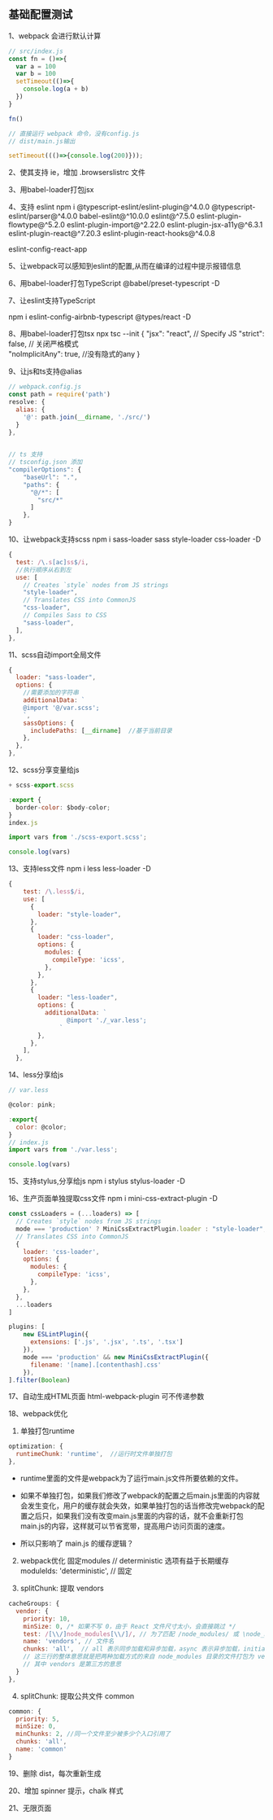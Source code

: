 ## 基础配置测试

1、webpack 会进行默认计算
```js
// src/index.js
const fn = ()=>{
  var a = 100
  var b = 100
  setTimeout(()=>{
    console.log(a + b)
  })
}

fn()

// 直接运行 webpack 命令，没有config.js
// dist/main.js输出

setTimeout((()=>{console.log(200)}));
```


2、使其支持 ie，增加 .browserslistrc 文件

3、用babel-loader打包jsx

4、支持 eslint
npm i @typescript-eslint/eslint-plugin@^4.0.0  @typescript-eslint/parser@^4.0.0 babel-eslint@^10.0.0 eslint@^7.5.0 eslint-plugin-flowtype@^5.2.0  eslint-plugin-import@^2.22.0  eslint-plugin-jsx-a11y@^6.3.1  eslint-plugin-react@^7.20.3  eslint-plugin-react-hooks@^4.0.8

eslint-config-react-app

5、让webpack可以感知到eslint的配置,从而在编译的过程中提示报错信息

6、用babel-loader打包TypeScript
@babel/preset-typescript -D

7、让eslint支持TypeScript

npm i eslint-config-airbnb-typescript @types/react -D

8、用babel-loader打包tsx
npx tsc --init
{
 "jsx": "react", // Specify JS
 "strict": false, // 关闭严格模式  
  "noImplicitAny": true,  //没有隐式的any
}

9、让js和ts支持@alias
```js
// webpack.config.js
const path = require('path')
resolve: {
  alias: {
    '@': path.join(__dirname, './src/')
  }
},

  
// ts 支持
// tsconfig.json 添加
"compilerOptions": {
    "baseUrl": ".",
    "paths": {
      "@/*": [
        "src/*"
      ]
    },
}
```

10、让webpack支持scss
npm i sass-loader sass style-loader css-loader -D

```js
{
  test: /\.s[ac]ss$/i,
  //执行顺序从右到左
  use: [
    // Creates `style` nodes from JS strings
    "style-loader",
    // Translates CSS into CommonJS
    "css-loader",
    // Compiles Sass to CSS
    "sass-loader",
  ],
},
```

11、scss自动import全局文件

```js
{
  loader: "sass-loader",
  options: {
    //需要添加的字符串
    additionalData: `
    @import '@/var.scss';
    `,
    sassOptions: {
      includePaths: [__dirname]  //基于当前目录
    },
  },
},

```

12、scss分享变量给js
```js
+ scss-export.scss

:export {
  border-color: $body-color;
}
index.js

import vars from './scss-export.scss';

console.log(vars)
```

13、支持less文件
npm i less less-loader -D
```js
{
    test: /\.less$/i,
    use: [
      {
        loader: "style-loader",
      },
      {
        loader: "css-loader",
        options: {
          modules: {
            compileType: 'icss',
          },
        },
      },
      {
        loader: "less-loader",
        options: {
          additionalData: `
                @import './_var.less';
              `
        },
      },
    ],
  },
```

14、less分享给js
```js
// var.less

@color: pink;

:export{
  color: @color;
}
// index.js
import vars from './var.less';

console.log(vars)

```

15、支持stylus,分享给js
npm i stylus stylus-loader -D

16、生产页面单独提取css文件
npm i mini-css-extract-plugin -D

```js
const cssLoaders = (...loaders) => [
  // Creates `style` nodes from JS strings
  mode === 'production' ? MiniCssExtractPlugin.loader : "style-loader",
  // Translates CSS into CommonJS
  {
    loader: 'css-loader',
    options: {
      modules: {
        compileType: 'icss',
      },
    },
  },
  ...loaders
]

plugins: [
    new ESLintPlugin({
      extensions: ['.js', '.jsx', '.ts', '.tsx']
    }),
    mode === 'production' && new MiniCssExtractPlugin({
      filename: '[name].[contenthash].css'
    }),
].filter(Boolean)
```

17、自动生成HTML页面
html-webpack-plugin 可不传递参数

18、webpack优化 
1. 单独打包runtime
```js
optimization: {
  runtimeChunk: 'runtime',  //运行时文件单独打包
},
```

- runtime里面的文件是webpack为了运行main.js文件所要依赖的文件。
- 如果不单独打包，如果我们修改了webpack的配置之后main.js里面的内容就会发生变化，用户的缓存就会失效，如果单独打包的话当修改完webpack的配置之后只，如果我们没有改变main.js里面的内容的话，就不会重新打包main.js的内容，这样就可以节省宽带，提高用户访问页面的速度。

- 所以只影响了 main.js 的缓存逻辑？

2. webpack优化 固定modules
// deterministic 选项有益于长期缓存
    moduleIds: 'deterministic', // 固定

3. splitChunk: 提取 vendors
```js
cacheGroups: {
  vendor: {
    priority: 10,
    minSize: 0, /* 如果不写 0，由于 React 文件尺寸太小，会直接跳过 */
    test: /[\\/]node_modules[\\/]/, // 为了匹配 /node_modules/ 或 \node_modules\
    name: 'vendors', // 文件名
    chunks: 'all',  // all 表示同步加载和异步加载，async 表示异步加载，initial 表示同步加载
    // 这三行的整体意思就是把两种加载方式的来自 node_modules 目录的文件打包为 vendors.xxx.js
    // 其中 vendors 是第三方的意思
  }
},
```

4. splitChunk: 提取公共文件 common
```js
common: {
  priority: 5,
  minSize: 0,
  minChunks: 2, //同一个文件至少被多少个入口引用了
  chunks: 'all',
  name: 'common'
}
```

19、删除 dist，每次重新生成

20、增加 spinner 提示，chalk 样式

21、无限页面
